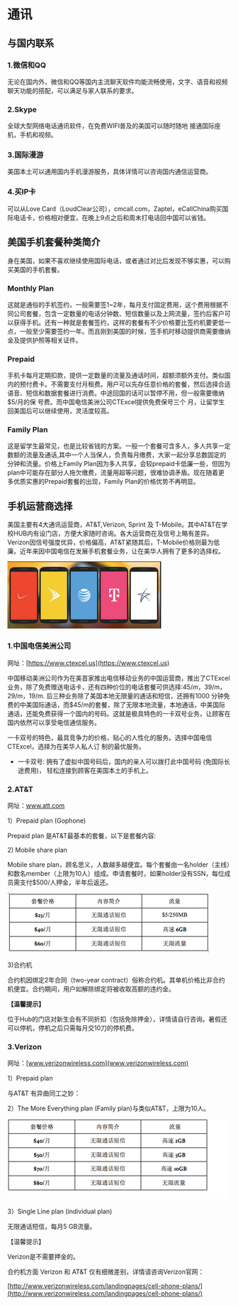 # 通讯

## 与国内联系

### 1.微信和QQ

无论在国内外，微信和QQ等国内主流聊天软件均能流畅使用，文字、语音和视频聊天功能的搭配，可以满足与家人联系的要求。

### 2.Skype

全球大型网络电话通讯软件，在免费WIFI普及的美国可以随时随地 接通国际座机，手机和视频。

### 3.国际漫游

美国本土可以通用国内手机漫游服务，具体详情可以咨询国内通信运营商。

### 4.买IP卡

可以从Love Card（LoudClear公司），cmcall.com，Zaptel，eCallChina购买国际电话卡，价格相对便宜，在晚上9点之后和周末打电话回中国可以省钱。

## 美国手机套餐种类简介

身在美国，如果不喜欢继续使用国际电话，或者通过对比后发现不够实惠，可以购买美国的手机套餐。

### Monthly Plan

这就是通俗的手机签约，一般需要签1~2年，每月支付固定费用，这个费用根据不同公司套餐，包含一定数量的电话分钟数、短信数量以及上网流量，签约后客户可以获得手机。还有一种就是套餐签约，这样的套餐有不少价格要比签约机要更低一点，一般至少需要签约一年。而且刚到美国的时候，签手机时移动提供商需要缴纳金及提供护照等相关证件。

### Prepaid

手机卡每月定期扣款，提供一定数量的流量及通话时间，超额须额外支付。类似国内的预付费卡。不需要支付月租费。用户可以先存任意价格的套餐，然后选择合适语音、短信和数据套餐进行消费。中途回国的话可以暂停不用，但一般需要缴纳$5/月的保 号费。而中国电信美洲公司CTExcel提供免费保号三个 月，让留学生回美国后可以继续使用，灵活度较高。

### Family Plan

这是留学生最常见，也是比较省钱的方案。一般一个套餐可含多人，多人共享一定数额的流量及通话,其中一个人当保人，负责每月缴费，大家一起分享总数固定的分钟和流量。价格上Family Plan因为多人共享，会较prepaid卡低廉一些，但因为plan中可能存在部分人拖欠缴费，流量用超等问题，很难协调矛盾。现在随着更多优质实惠的Prepaid套餐的出现，Family Plan的价格优势不再明显。

## 手机运营商选择

美国主要有4大通讯运营商，AT&T,Verizon, Sprint 及 T-Mobile。其中AT&T在学校HUB内有设门店，方便大家随时咨询。各大运营商在及信号上略有差异。Verizon因信号强度优异，价格偏高，AT&T紧随其后，T-Mobile价格则最为低廉。近年来因中国电信在发展手机套餐业务，让在美华人拥有了更多的选择权。

![](../.gitbook/assets/image%20%2861%29.png)

### 1.中国电信美洲公司

网址：[https://www.ctexcel.us](https://www.ctexcel.us)

中国移动美洲公司作为在美首家推出电信移动业务的中国运营商，推出了CTExcel业务，除了免费赠送电话卡，还有四种价位的电话套餐可供选择:$45/m，$39/m，$29/m，$19/m. 后三种业务除了美国本地无限量的通话和短信，还拥有1000 分钟免费的中美国际通话，而$45/m的套餐，除了无限本地流量，本地通话，中美国际通话，还能免费获得一个国内的号码。这就是极具特色的一卡双号业务，让顾客在国内依然可以享受电信通信服务。

 一卡双号的特色，最具竞争力的价格，贴心的人性化的服务。选择中国电信CTExcel，选择为在美华人私人订 制的最优服务。 

*  一卡双号: 拥有了虚拟中国号码后，国内的亲人可以拨打此中国号码 \(免国际长途费用\)， 轻松连接到顾客在美国本土的手机上。

### 2.AT&T

网址：www.att.com

1）Prepaid plan \(Gophone\)

Prepaid plan 是AT&T最基本的套餐，以下是套餐内容:

2\) Mobile share plan

Mobile share plan，顾名思义，人数越多越便宜。每个套餐由一名holder（主线）和数名member（上限为10人）组成。申请套餐时，如果holder没有SSN，每位成员需支付$500/人押金，半年后返还。



![Mobile share plan](../.gitbook/assets/image%20%2837%29.png)

3\)合约机

合约机因绑定2年合同（two-year contract）俗称合约机。其单机价格比非合约机便宜。合约期间，用户如解除绑定将被收取高额的违约金。

**【温馨提示】**

位于Hub的门店对新生会有不同折扣（包括免除押金），详情请自行咨询。暑假还可以停机，停机之后只需每月交10刀的停机费。

### 3.Verizon

网址：[www.verizonwireless.com](www.verizonwireless.com)

1）Prepaid plan

与AT&T 有异曲同工之妙：

2）The More Everything plan \(Family plan\)与类似AT&T，上限为10人。



![The More Everything plan \(Family plan\)](../.gitbook/assets/image%20%2820%29.png)

3）Single Line plan \(individual plan\)

无限通话短信，每月5 GB流量。

【温馨提示】

Verizon是不需要押金的。

合约机方面 Verizon 和 AT&T 仅有细微差别，详情请咨询Verizon官网：

[http://www.verizonwireless.com/landingpages/cell-phone-plans/](http://www.verizonwireless.com/landingpages/cell-phone-plans/)

